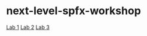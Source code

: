 # next-level-spfx-workshop

[Lab 1](./Lab1/README.md)
[Lab 2](./Lab2/README.md)
[Lab 3](./Lab3/README.md)